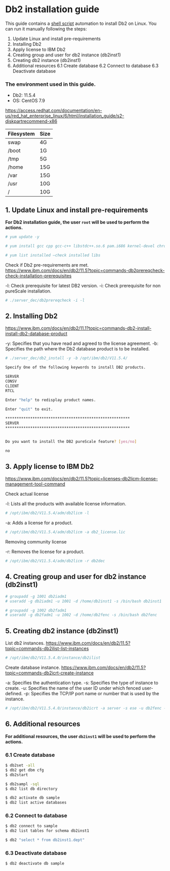 
# Db2 installation guide

  

This guide contains a [shell script](https://github.com/leonardofurnielis/toolkit/blob/master/installation/db2/db2-installation.sh) automation to install Db2 on Linux. You can run it manually following the steps:

1. Update Linux and install pre-requirements
2. Installing Db2
3. Apply license to IBM Db2
4. Creating group and user for db2 instance (db2inst1)
5. Creating db2 instance (db2inst1)
6. Additional resources
6.1 Create database
6.2 Connect to database
6.3 Deactivate database

### The environment used in this guide.

- Db2: 11.5.4
- OS: CentOS 7.9

https://access.redhat.com/documentation/en-us/red_hat_enterprise_linux/6/html/installation_guide/s2-diskpartrecommend-x86

| Filesystem | Size |
| ------ |------|
| swap | 4G |
| /boot| 1G |
| /tmp | 5G |
| /home | 15G |
| /var | 15G |
| /usr | 10G |
| / | 10G |

## 1. Update Linux and install pre-requirements

**For Db2 installation guide, the user `root` will be used to perform the actions.**

```bash
# yum update -y
```

```bash
# yum install gcc cpp gcc-c++ libstdc++.so.6 pam.i686 kernel-devel chrony binutils m4 ksh make patch mksh psmisc -y

# yum list installed —check installed libs
```

Check if Db2 pre-requirements are met.
https://www.ibm.com/docs/en/db2/11.5?topic=commands-db2prereqcheck-check-installation-prerequisites

-l: Check prerequisite for latest DB2 version.
-i: Check prerequisite for non pureScale installation.

```bash
# ./server_dec/db2prereqcheck -i -l
```

## 2. Installing Db2

https://www.ibm.com/docs/en/db2/11.1?topic=commands-db2-install-install-db2-database-product
 
-y: Specifies that you have read and agreed to the license agreement.
-b: Specifies the path where the Db2 database product is to be installed.
```bash
# ./server_dec/db2_install -y -b /opt/ibm/db2/V11.5.4/

Specify One of the following keywords to install DB2 products.

SERVER
CONSV
CLIENT
RTCL
  
Enter "help" to redisplay product names.

Enter "quit" to exit.

*******************************************************
SERVER
*******************************************************


Do you want to install the DB2 pureScale feature? [yes/no]

no
```

## 3. Apply license to IBM Db2

https://www.ibm.com/docs/en/db2/11.5?topic=licenses-db2licm-license-management-tool-command

Check actual license

-l: Lists all the products with available license information.
```bash
# /opt/ibm/db2/V11.5.4/adm/db2licm -l
```

-a: Adds a license for a product.
```bash
# /opt/ibm/db2/V11.5.4/adm/db2licm -a db2_license.lic
```

Removing community license

-r: Removes the license for a product.
```bash
# /opt/ibm/db2/V11.5.4/adm/db2licm -r db2dec
```

## 4. Creating group and user for db2 instance (db2inst1)

```bash
# groupadd -g 1001 db2iadm1
# useradd -g db2iadm1 -u 1001 -d /home/db2inst1 -s /bin/bash db2inst1

# groupadd -g 1002 db2fadm1
# useradd -g db2fadm1 -u 1002 -d /home/db2fenc -s /bin/bash db2fenc
```

## 5. Creating db2 instance (db2inst1)

List db2 instances.
https://www.ibm.com/docs/en/db2/11.5?topic=commands-db2ilist-list-instances
 
```bash
# /opt/ibm/db2/V11.5.4.0/instance/db2ilist
```

Create database instance.
https://www.ibm.com/docs/en/db2/11.5?topic=commands-db2icrt-create-instance

-a: Specifies the authentication type.
-s: Specifies the type of instance to create.
-u: Specifies the name of the user ID under which fenced user-defined.
-p: Specifies the TCP/IP port name or number that is used by the instance.

```bash
# /opt/ibm/db2/V11.5.4.0/instance/db2icrt -a server -s ese -u db2fenc -p 50000 db2inst1
```

## 6. Additional resources

**For additional resources, the user `db2inst1` will be used to perform the actions.**

### 6.1 Create database

```bash
$ db2set -all
$ db2 get dbm cfg
$ db2start
```

```bash
$ db2sampl -sql
$ db2 list db directory

$ db2 activate db sample
$ db2 list active databases
```

### 6.2 Connect to database

```bash
$ db2 connect to sample
$ db2 list tables for schema db2inst1

$ db2 "select * from db2inst1.dept"
```

### 6.3 Deactivate database

```bash
$ db2 deactivate db sample
```